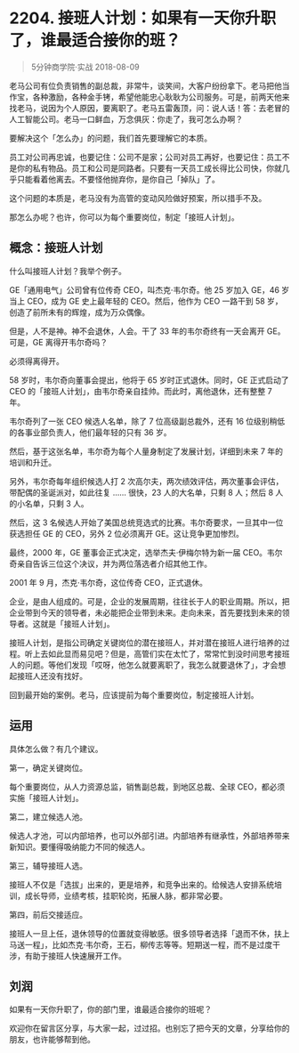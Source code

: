 # 2204. 接班人计划：如果有一天你升职了，谁最适合接你的班？
> 5分钟商学院·实战
2018-08-09

老马公司有位负责销售的副总裁，非常牛，谈笑间，大客户纷纷拿下。老马把他当作宝，各种激励，各种金手铐，希望他能忠心耿耿为公司服务。可是，前两天他来找老马，说因为个人原因，要离职了。老马五雷轰顶，问：说人话！答：去老冒的人工智能公司。老马一口鲜血，万念俱灰：你走了，我可怎么办啊？

要解决这个「怎么办」的问题，我们首先要理解它的本质。

员工对公司再忠诚，也要记住：公司不是家；公司对员工再好，也要记住：员工不是你的私有物品。员工和公司是同路者。只要有一天员工成长得比公司快，你就几乎只能看着他离去。不要怪他抛弃你，是你自己「掉队」了。

这个问题的本质是，老马没有为高管的变动风险做好预案，所以措手不及。

那怎么办呢？也许，你可以为每个重要岗位，制定「接班人计划」。

## 概念：接班人计划
什么叫接班人计划？我举个例子。

GE「通用电气」公司曾有位传奇 CEO，叫杰克·韦尔奇。他 25 岁加入 GE，46 岁当上 CEO，成为 GE 史上最年轻的 CEO。然后，他作为 CEO 一路干到 58 岁，创造了前所未有的辉煌，成为万众偶像。

但是，人不是神。神不会退休，人会。干了 33 年的韦尔奇终有一天会离开 GE。可是，GE 离得开韦尔奇吗？

必须得离得开。

58 岁时，韦尔奇向董事会提出，他将于 65 岁时正式退休。同时，GE 正式启动了 CEO 的「接班人计划」，由韦尔奇亲自挂帅。而此时，离他退休，还有整整 7 年。

韦尔奇列了一张 CEO 候选人名单，除了 7 位高级副总裁外，还有 16 位级别稍低的各事业部负责人，他们最年轻的只有 36 岁。

然后，基于这张名单，韦尔奇为每个人量身制定了发展计划，详细到未来 7 年的培训和升迁。

另外，韦尔奇每年组织候选人打 2 次高尔夫，两次绩效评估，两次董事会评估，带配偶的圣诞派对，如此往复 …… 很快，23 人的大名单，只剩 8 人；然后 8 人的小名单，只剩 3 人。

然后，这 3 名候选人开始了美国总统竞选式的比赛。韦尔奇要求，一旦其中一位获选担任 GE 的 CEO，另外 2 位必须离开 GE。这让竞争更加惨烈。

最终，2000 年，GE 董事会正式决定，选举杰夫·伊梅尔特为新一届 CEO。韦尔奇亲自告诉三位这个决议，并为两位落选者介绍其他工作。

2001 年 9 月，杰克·韦尔奇，这位传奇 CEO，正式退休。

企业，是由人组成的。可是，企业的发展周期，往往长于人的职业周期。所以，把企业带到今天的领导者，未必能把企业带到未来。走向未来，首先要找到未来的领导者。这就是「接班人计划」。

接班人计划，是指公司确定关键岗位的潜在接班人，并对潜在接班人进行培养的过程。听上去如此显而易见吧？但是，高管们实在太忙了，常常忙到没时间思考接班人的问题。等他们发现「哎呀，他怎么就要离职了，我怎么就要退休了」，才会想起接班人还没有找好。

回到最开始的案例。老马，应该提前为每个重要岗位，制定接班人计划。

## 运用
具体怎么做？有几个建议。

第一，确定关键岗位。

每个重要岗位，从人力资源总监，销售副总裁，到地区总裁、全球 CEO，都必须实施「接班人计划」。

第二，建立候选人池。

候选人才池，可以内部培养，也可以外部引进。内部培养有继承性，外部培养带来新知识。要懂得吸纳能力不同的候选人。

第三，辅导接班人选。

接班人不仅是「选拔」出来的，更是培养，和竞争出来的。给候选人安排系统培训，成长导师，业绩考核，挂职轮岗，拓展人脉，都非常必要。

第四，前后交接适应。

接班人一旦上任，退休领导的位置就变得敏感。很多领导者选择「退而不休，扶上马送一程」，比如杰克·韦尔奇，王石，柳传志等等。短期送一程，而不是过度干涉，有助于接班人快速展开工作。

## 刘润
如果有一天你升职了，你的部门里，谁最适合接你的班呢？

欢迎你在留言区分享，与大家一起，过过招。也别忘了把今天的文章，分享给你的朋友，也许能够帮到他。
